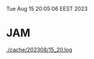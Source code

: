 Tue Aug 15 20:05:06 EEST 2023
# JAM
<a href='./cache/202308/15_20.log'>./cache/202308/15_20.log</a>
